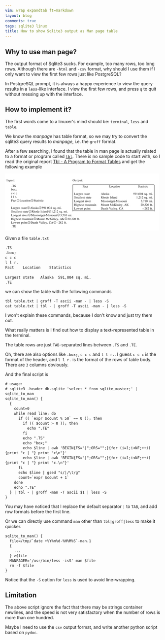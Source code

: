 ```yaml
---
vim: wrap expandtab ft=markdown
layout: blog
comments: true
tags: sqlite3 linux
title: How to show Sqlite3 output as Man page table
---
```


## Why to use man page?

The output format of Sqlite3 sucks. For example, too many rows, too long rows. Although there are `-html` and `-csv` format, why should I use them if I only want to view the first few rows just like PostgreSQL?

In PostgreSQL prompt, it is always a happy experience to view the query results in a `less`-like interface. I view the first few rows, and press `q` to quit without messing up with the interface.

## How to implement it?

The first words come to a linuxer's mind should be: `terminal`, `less` and `table`.

We know the *manpage* has table format, so we may try to convert the sqlite3 query results to *manpage*, i.e. the `groff` format.

After a few searching, I found that the table in man page is actually related to a format or program called [`tbl`](https://linux.die.net/man/1/tbl). There is no sample code to start with, so I read the original report [Tbl - A Program to Format Tables](http://doc.cat-v.org/unix/v10/10thEdMan/tbl.pdf) and get the following example

![](../img/tbl.jpg)

Given a file `table.txt`

```
.TS
.box;
c c c
l l r.
Fact	Location	Statistics

Largest state	Alaska	591,004 sq. mi.
.TE
```

we can show the table with the following commands

```
tbl table.txt | groff -T ascii -man - | less -S
cat table.txt | tbl - | groff -T ascii -man - | less -S
```

I won't explain these commands, because I don't know and just try them out.

What really matters is I find out how to display a text-represented table in the terminal.

The table rows are just `TAB`-separated lines between `.TS` and `.TE`.

Oh, there are also options like `.box;`, `c c c` and `l l r.`. I guess `c c c` is the format of the header, and 
`l l r.` is the format of the rows of table body. There are `3` columns obviously.

And the final script is
```
# usage:
# sqlite3 -header db.sqlite 'select * from sqlite_master;' | sqlite_to_man
sqlite_to_man() {
  {
    count=0
    while read line; do
      if (( `expr $count % 50` == 0 )); then
        if (( $count > 0 )); then
          echo ".TE"
        fi
        echo ".TS"
        echo "box;"
        echo $line | awk 'BEGIN{FS="|";ORS="";}{for (i=1;i<NF;++i) {print "c | "} print "c\n"}'
        echo $line | awk 'BEGIN{FS="|";ORS="";}{for (i=1;i<NF;++i) {print "c | "} print "c.\n"}'
      fi
      echo $line | gsed "s/|/\t/g"
      count=`expr $count + 1`
    done
    echo ".TE"
  } | tbl - | groff -man -T ascii $1 | less -S
}
```

You may have noticed that I replace the default separator `|` to `TAB`, and add row formats before the first line.

Or we can directly use command `man` other than `tbl|groff|less` to make it quicker.

```
sqlite_to_man() {
  file=/tmp/`date +%Y%m%d-%H%M%S`-man.1
  {
    ...
  } >$file
  MANPAGER='/usr/bin/less -isS' man $file
  rm -f $file
}
```

Notice that the `-S` option for `less` is used to avoid line-wrapping.

## Limitation

The above script ignore the fact that there may be strings container newlines, and the speed is not very satisfactory when the number of rows is more than one hundred.

Maybe I need to use the `csv` output format, and write another python script based on `pydoc`.

